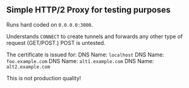 ## Simple HTTP/2 Proxy for testing purposes

Runs hard coded on `0.0.0.0:3000`.

Understands `CONNECT` to create tunnels and forwards any other type of request (GET/POST.)  POST is untested.

The certificate is issued for:
DNS Name: `localhost`
DNS Name: `foo.example.com`
DNS Name: `alt1.example.com`
DNS Name: `alt2.example.com`

This is not production quality!
